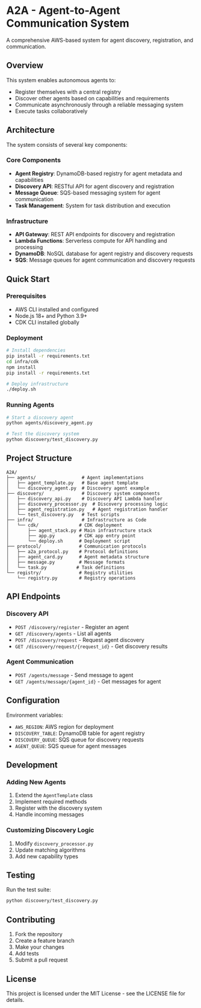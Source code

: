 # A2A - Agent-to-Agent Communication System

A comprehensive AWS-based system for agent discovery, registration, and communication.

## Overview

This system enables autonomous agents to:
- Register themselves with a central registry
- Discover other agents based on capabilities and requirements
- Communicate asynchronously through a reliable messaging system
- Execute tasks collaboratively

## Architecture

The system consists of several key components:

### Core Components
- **Agent Registry**: DynamoDB-based registry for agent metadata and capabilities
- **Discovery API**: RESTful API for agent discovery and registration
- **Message Queue**: SQS-based messaging system for agent communication
- **Task Management**: System for task distribution and execution

### Infrastructure
- **API Gateway**: REST API endpoints for discovery and registration
- **Lambda Functions**: Serverless compute for API handling and processing
- **DynamoDB**: NoSQL database for agent registry and discovery requests
- **SQS**: Message queues for agent communication and discovery requests

## Quick Start

### Prerequisites
- AWS CLI installed and configured
- Node.js 18+ and Python 3.9+
- CDK CLI installed globally

### Deployment
```bash
# Install dependencies
pip install -r requirements.txt
cd infra/cdk
npm install
pip install -r requirements.txt

# Deploy infrastructure
./deploy.sh
```

### Running Agents
```bash
# Start a discovery agent
python agents/discovery_agent.py

# Test the discovery system
python discovery/test_discovery.py
```

## Project Structure

```
A2A/
├── agents/                 # Agent implementations
│   ├── agent_template.py   # Base agent template
│   └── discovery_agent.py  # Discovery agent example
├── discovery/              # Discovery system components
│   ├── discovery_api.py    # Discovery API Lambda handler
│   ├── discovery_processor.py  # Discovery processing logic
│   ├── agent_registration.py   # Agent registration handler
│   └── test_discovery.py   # Test scripts
├── infra/                  # Infrastructure as Code
│   └── cdk/               # CDK deployment
│       ├── agent_stack.py # Main infrastructure stack
│       ├── app.py         # CDK app entry point
│       └── deploy.sh      # Deployment script
├── protocol/              # Communication protocols
│   ├── a2a_protocol.py    # Protocol definitions
│   ├── agent_card.py      # Agent metadata structure
│   ├── message.py         # Message formats
│   └── task.py           # Task definitions
└── registry/              # Registry utilities
    └── registry.py        # Registry operations
```

## API Endpoints

### Discovery API
- `POST /discovery/register` - Register an agent
- `GET /discovery/agents` - List all agents
- `POST /discovery/request` - Request agent discovery
- `GET /discovery/request/{request_id}` - Get discovery results

### Agent Communication
- `POST /agents/message` - Send message to agent
- `GET /agents/message/{agent_id}` - Get messages for agent

## Configuration

Environment variables:
- `AWS_REGION`: AWS region for deployment
- `DISCOVERY_TABLE`: DynamoDB table for agent registry
- `DISCOVERY_QUEUE`: SQS queue for discovery requests
- `AGENT_QUEUE`: SQS queue for agent messages

## Development

### Adding New Agents
1. Extend the `AgentTemplate` class
2. Implement required methods
3. Register with the discovery system
4. Handle incoming messages

### Customizing Discovery Logic
1. Modify `discovery_processor.py`
2. Update matching algorithms
3. Add new capability types

## Testing

Run the test suite:
```bash
python discovery/test_discovery.py
```

## Contributing

1. Fork the repository
2. Create a feature branch
3. Make your changes
4. Add tests
5. Submit a pull request

## License

This project is licensed under the MIT License - see the LICENSE file for details. 